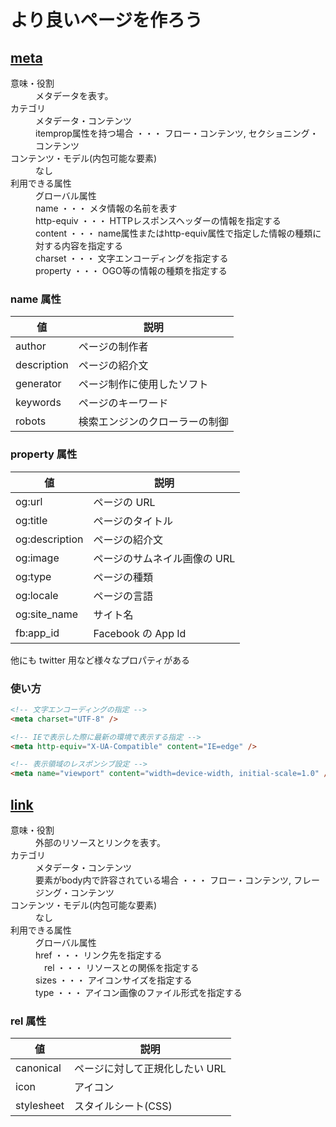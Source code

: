# より良いページを作ろう

## **[meta](https://developer.mozilla.org/ja/docs/Web/HTML/Element/meta)**

<dl>
  <dt>意味・役割</dt>
  <dd>メタデータを表す。</dd>
  <dt>カテゴリ</dt>
  <dd>メタデータ・コンテンツ<br>itemprop属性を持つ場合 ・・・ フロー・コンテンツ, セクショニング・コンテンツ</dd>
  <dt>コンテンツ・モデル(内包可能な要素)</dt>
  <dd>なし</dd>
  <dt>利用できる属性</dt>
  <dd>
    グローバル属性<br>
    name ・・・ メタ情報の名前を表す<br>
    http-equiv ・・・ HTTPレスポンスヘッダーの情報を指定する<br>
    content ・・・ name属性またはhttp-equiv属性で指定した情報の種類に対する内容を指定する<br>
    charset ・・・ 文字エンコーディングを指定する<br>
    property ・・・ OGO等の情報の種類を指定する
  </dd>
</dl>

### name 属性

| 値          | 説明                           |
| ----------- | ------------------------------ |
| author      | ページの制作者                 |
| description | ページの紹介文                 |
| generator   | ページ制作に使用したソフト     |
| keywords    | ページのキーワード             |
| robots      | 検索エンジンのクローラーの制御 |

### property 属性

| 値             | 説明                         |
| -------------- | ---------------------------- |
| og:url         | ページの URL                 |
| og:title       | ページのタイトル             |
| og:description | ページの紹介文               |
| og:image       | ページのサムネイル画像の URL |
| og:type        | ページの種類                 |
| og:locale      | ページの言語                 |
| og:site_name   | サイト名                     |
| fb:app_id      | Facebook の App Id           |

他にも twitter 用など様々なプロパティがある

### 使い方

```html
<!-- 文字エンコーディングの指定 -->
<meta charset="UTF-8" />

<!-- IEで表示した際に最新の環境で表示する指定 -->
<meta http-equiv="X-UA-Compatible" content="IE=edge" />

<!-- 表示領域のレスポンシブ設定 -->
<meta name="viewport" content="width=device-width, initial-scale=1.0" />
```

## **[link](https://developer.mozilla.org/ja/docs/Web/HTML/Element/link)**

<dl>
  <dt>意味・役割</dt>
  <dd>外部のリソースとリンクを表す。</dd>
  <dt>カテゴリ</dt>
  <dd>メタデータ・コンテンツ<br>要素がbody内で許容されている場合 ・・・ フロー・コンテンツ, フレージング・コンテンツ</dd>
  <dt>コンテンツ・モデル(内包可能な要素)</dt>
  <dd>なし</dd>
  <dt>利用できる属性</dt>
  <dd>
    グローバル属性<br>
    href ・・・ リンク先を指定する<br>
  　rel ・・・ リソースとの関係を指定する<br>
    sizes ・・・ アイコンサイズを指定する<br>
    type ・・・ アイコン画像のファイル形式を指定する
  </dd>
</dl>

### rel 属性

| 値         | 説明                           |
| ---------- | ------------------------------ |
| canonical  | ページに対して正規化したい URL |
| icon       | アイコン                       |
| stylesheet | スタイルシート(CSS)            |
